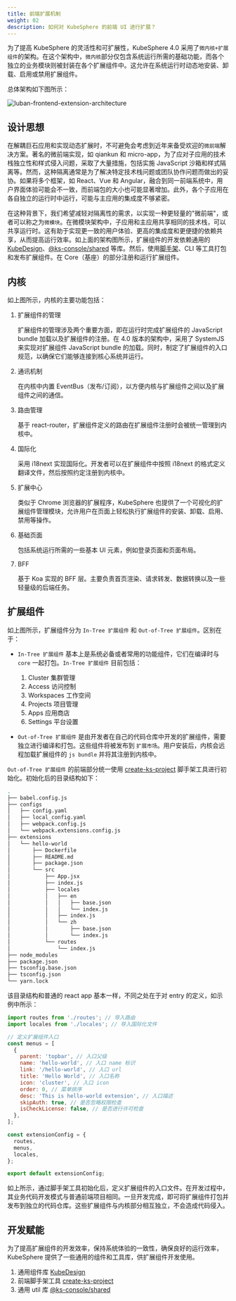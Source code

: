 ```yaml
---
title: 前端扩展机制
weight: 02
description: 如何对 KubeSphere 的前端 UI 进行扩展？
---
```


为了提高 KubeSphere 的灵活性和可扩展性，KubeSphere 4.0 采用了`微内核+扩展组件`的架构。在这个架构中，`微内核`部分仅包含系统运行所需的基础功能，而各个独立的业务模块则被封装在各个扩展组件中。这允许在系统运行时动态地安装、卸载、启用或禁用扩展组件。

总体架构如下图所示：

![luban-frontend-extension-architecture](./luban-frontend-extension-architecture.png?width=800px)

## 设计思想

在解耦巨石应用和实现动态扩展时，不可避免会考虑到近年来备受欢迎的`微前端`解决方案。著名的微前端实现，如 qiankun 和 micro-app，为了应对子应用的技术栈独立性和样式侵入问题，采取了大量措施，包括实施 JavaScript 沙箱和样式隔离等。然而，这种隔离通常是为了解决特定技术栈问题或团队协作问题而做出的妥协。如果将多个框架，如 React、Vue 和 Angular，融合到同一前端系统中，用户界面体验可能会不一致，而前端包的大小也可能显著增加。此外，各个子应用在各自独立的运行时中运行，可能与主应用的集成度不够紧密。

在这种背景下，我们希望减轻对隔离性的需求，以实现一种更轻量的"微前端"，或者可以称之为`微模块`。在微模块架构中，子应用和主应用共享相同的技术栈，可以共享运行时。这有助于实现更一致的用户体验、更高的集成度和更便捷的依赖共享，从而提高运行效率。如上面的架构图所示，扩展组件的开发依赖通用的 [KubeDesign](https://github.com/kubesphere/kube-design)、[@ks-console/shared](https://www.npmjs.com/package/@ks-console/shared) 等库。然后，使用[脚手架](https://github.com/kubesphere/create-ks-project)、CLI 等工具打包和发布扩展组件。在 Core（基座）的部分注册和运行扩展组件。

## 内核

如上图所示，内核的主要功能包括：

1. 扩展组件的管理

   扩展组件的管理涉及两个重要方面，即在运行时完成扩展组件的 JavaScript bundle 加载以及扩展组件的注册。在 4.0 版本的架构中，采用了 SystemJS 来实现对扩展组件 JavaScript bundle 的加载。同时，制定了扩展组件的入口规范，以确保它们能够连接到核心系统并运行。

2. 通讯机制

   在内核中内置 EventBus（发布/订阅），以方便内核与扩展组件之间以及扩展组件之间的通信。

3. 路由管理

   基于 react-router，扩展组件定义的路由在扩展组件注册时会被统一管理到内核中。

4. 国际化

   采用 i18next 实现国际化。开发者可以在扩展组件中按照 i18next 的格式定义翻译文件，然后按照约定注册到内核中。

5. 扩展中心

   类似于 Chrome 浏览器的扩展程序，KubeSphere 也提供了一个可视化的扩展组件管理模块，允许用户在页面上轻松执行扩展组件的安装、卸载、启用、禁用等操作。

6. 基础页面

   包括系统运行所需的一些基本 UI 元素，例如登录页面和页面布局。

7. BFF

   基于 Koa 实现的 BFF 层。主要负责首页渲染、请求转发、数据转换以及一些轻量级的后端任务。

## 扩展组件

如上图所示，扩展组件分为 `In-Tree 扩展组件` 和 `Out-of-Tree 扩展组件`。区别在于：

- `In-Tree 扩展组件` 基本上是系统必备或者常用的功能组件，它们在编译时与 `core` 一起打包。`In-Tree 扩展组件` 目前包括：

  1. Cluster 集群管理
  2. Access 访问控制
  3. Workspaces 工作空间
  4. Projects 项目管理
  5. Apps 应用商店
  6. Settings 平台设置

- `Out-of-Tree 扩展组件` 是由开发者在自己的代码仓库中开发的扩展组件，需要独立进行编译和打包。这些组件将被发布到 `扩展市场`。用户安装后，内核会远程加载扩展组件的 `js bundle` 并将其注册到内核中。

`Out-of-Tree 扩展组件` 的前端部分统一使用 [create-ks-project](https://github.com/kubesphere/create-ks-project) 脚手架工具进行初始化。初始化后的目录结构如下：

```bash
.
├── babel.config.js
├── configs
│   ├── config.yaml
│   ├── local_config.yaml
│   ├── webpack.config.js
│   └── webpack.extensions.config.js
├── extensions
│   └── hello-world
│       ├── Dockerfile
│       ├── README.md
│       ├── package.json
│       └── src
│           ├── App.jsx
│           ├── index.js
│           ├── locales
│           │   ├── en
│           │   │   ├── base.json
│           │   │   └── index.js
│           │   ├── index.js
│           │   └── zh
│           │       ├── base.json
│           │       └── index.js
│           └── routes
│               └── index.js
├── node_modules
├── package.json
├── tsconfig.base.json
├── tsconfig.json
└── yarn.lock
```

该目录结构和普通的 react app 基本一样，不同之处在于对 entry 的定义，如示例中所示：

```javascript
import routes from './routes'; // 导入路由
import locales from './locales'; // 导入国际化文件

// 定义扩展组件入口
const menus = [
  {
    parent: 'topbar', // 入口父级
    name: 'hello-world', // 入口 name 标识
    link: '/hello-world', // 入口 url
    title: 'Hello World', // 入口名称
    icon: 'cluster', // 入口 icon
    order: 0, // 菜单排序
    desc: 'This is hello-world extension', // 入口描述
    skipAuth: true, // 是否忽略权限检查
    isCheckLicense: false, // 是否进行许可检查
  },
];

const extensionConfig = {
  routes,
  menus,
  locales,
};

export default extensionConfig;
```

如上所示，通过脚手架工具初始化后，定义扩展组件的入口文件。在开发过程中，其业务代码开发模式与普通前端项目相同。一旦开发完成，即可将扩展组件打包并发布到独立的代码仓库。这些扩展组件与内核部分相互独立，不会造成代码侵入。

## 开发赋能

为了提高扩展组件的开发效率，保持系统体验的一致性，确保良好的运行效率，KubeSphere 提供了一些通用的组件和工具库，供扩展组件开发使用。

1. 通用组件库 [KubeDesign](https://github.com/kubesphere/kube-design)
2. 前端脚手架工具 [create-ks-project](https://github.com/kubesphere/create-ks-project)
3. 通用 util 库 [@ks-console/shared](https://www.npmjs.com/package/@ks-console/shared)
